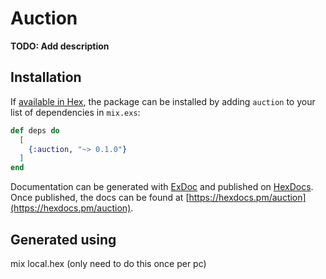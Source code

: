 # Auction

**TODO: Add description**

## Installation

If [available in Hex](https://hex.pm/docs/publish), the package can be installed
by adding `auction` to your list of dependencies in `mix.exs`:

```elixir
def deps do
  [
    {:auction, "~> 0.1.0"}
  ]
end
```

Documentation can be generated with [ExDoc](https://github.com/elixir-lang/ex_doc)
and published on [HexDocs](https://hexdocs.pm). Once published, the docs can
be found at [https://hexdocs.pm/auction](https://hexdocs.pm/auction).

## Generated using

mix local.hex (only need to do this once per pc)
